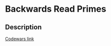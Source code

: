 # Backwards Read Primes
## Description
[Codewars link](https://www.codewars.com/kata/5539fecef69c483c5a000015)